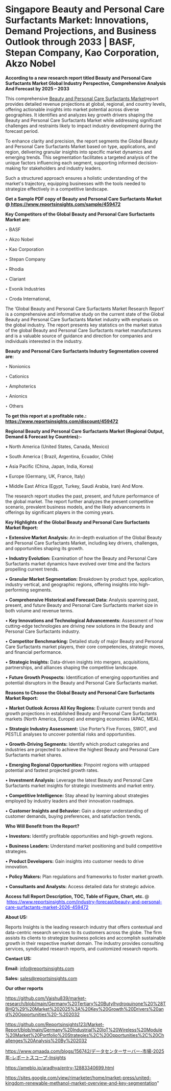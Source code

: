 # Singapore Beauty and Personal Care Surfactants Market: Innovations, Demand Projections, and Business Outlook through 2033 | BASF, Stepan Company, Kao Corporation, Akzo Nobel

<strong>According to a new research report titled Beauty and Personal Care Surfactants Market Global Industry Perspective, Comprehensive Analysis And Forecast by 2025 – 2033</strong>

This comprehensive <a href=https://www.reportsinsights.com/sample/459472>Beauty and Personal Care Surfactants Market</a>report provides detailed revenue projections at global, regional, and country levels, offering actionable insights into market potential across diverse geographies. It identifies and analyzes key growth drivers shaping the Beauty and Personal Care Surfactants Market while addressing significant challenges and restraints likely to impact industry development during the forecast period.

To enhance clarity and precision, the report segments the Global Beauty and Personal Care Surfactants Market based on type, applications, and region, delivering granular insights into specific market dynamics and emerging trends. This segmentation facilitates a targeted analysis of the unique factors influencing each segment, supporting informed decision-making for stakeholders and industry leaders.

Such a structured approach ensures a holistic understanding of the market's trajectory, equipping businesses with the tools needed to strategize effectively in a competitive landscape.

<strong>Get a Sample PDF copy of Beauty and Personal Care Surfactants Market </strong><strong>@<a href=https://www.reportsinsights.com/sample/459472 style=color:#0000ff;> https://www.reportsinsights.com/sample/459472</a></strong></font>

<strong>Key Competitors of the Global Beauty and Personal Care Surfactants Market are:</strong>

‣ BASF

‣ Akzo Nobel

‣ Kao Corporation

‣ Stepan Company

‣ Rhodia

‣ Clariant

‣ Evonik Industries

‣ Croda International,

The ‘Global Beauty and Personal Care Surfactants Market Research Report’ is a comprehensive and informative study on the current state of the Global Beauty and Personal Care Surfactants Market industry with emphasis on the global industry. The report presents key statistics on the market status of the global Beauty and Personal Care Surfactants market manufacturers and is a valuable source of guidance and direction for companies and individuals interested in the industry.

<strong>Beauty and Personal Care Surfactants Industry Segmentation covered are:</strong>

‣ Nonionics

‣ Cationics

‣ Amphoterics

‣ Anionics

‣ Others

<strong>To get this report at a profitable rate.: <a href=https://www.reportsinsights.com/discount/459472 style=color:#0000ff;>https://www.reportsinsights.com/discount/459472</a></strong></font>

<strong>Regional Beauty and Personal Care Surfactants Market (Regional Output, Demand &amp; Forecast by Countries):-</strong>

• North America (United States, Canada, Mexico)

• South America ( Brazil, Argentina, Ecuador, Chile)

• Asia Pacific (China, Japan, India, Korea)

• Europe (Germany, UK, France, Italy)

• Middle East Africa (Egypt, Turkey, Saudi Arabia, Iran) And More.

The research report studies the past, present, and future performance of the global market. The report further analyzes the present competitive scenario, prevalent business models, and the likely advancements in offerings by significant players in the coming years.

<strong>Key Highlights of the Global Beauty and Personal Care Surfactants Market Report:</strong>

• <strong>Extensive Market Analysis:</strong> An in-depth evaluation of the Global Beauty and Personal Care Surfactants Market, including key drivers, challenges, and opportunities shaping its growth.

• <strong>Industry Evolution:</strong> Examination of how the Beauty and Personal Care Surfactants market dynamics have evolved over time and the factors propelling current trends.

• <strong>Granular Market Segmentation:</strong> Breakdown by product type, application, industry vertical, and geographic regions, offering insights into high-performing segments.

• <strong>Comprehensive Historical and Forecast Data:</strong> Analysis spanning past, present, and future Beauty and Personal Care Surfactants market size in both volume and revenue terms.

• <strong>Key Innovations and Technological Advancements:</strong> Assessment of how cutting-edge technologies are driving new solutions in the Beauty and Personal Care Surfactants industry.

• <strong>Competitor Benchmarking:</strong> Detailed study of major Beauty and Personal Care Surfactants market players, their core competencies, strategic moves, and financial performance.

• <strong>Strategic Insights:</strong> Data-driven insights into mergers, acquisitions, partnerships, and alliances shaping the competitive landscape.

• <strong>Future Growth Prospects:</strong> Identification of emerging opportunities and potential disruptors in the Beauty and Personal Care Surfactants market.

<strong>Reasons to Choose the Global Beauty and Personal Care Surfactants Market Report:</strong>

• <strong>Market Outlook Across All Key Regions:</strong> Evaluate current trends and growth projections in established Beauty and Personal Care Surfactants markets (North America, Europe) and emerging economies (APAC, MEA).

• <strong>Strategic Industry Assessment:</strong> Use Porter’s Five Forces, SWOT, and PESTLE analyses to uncover potential risks and opportunities.

• <strong>Growth-Driving Segments:</strong> Identify which product categories and industries are projected to achieve the highest Beauty and Personal Care Surfactants market shares.

• <strong>Emerging Regional Opportunities:</strong> Pinpoint regions with untapped potential and fastest projected growth rates.

• <strong>Investment Analysis:</strong> Leverage the latest Beauty and Personal Care Surfactants market insights for strategic investments and market entry.

• <strong>Competitive Intelligence:</strong> Stay ahead by learning about strategies employed by industry leaders and their innovation roadmaps.

• <strong>Customer Insights and Behavior:</strong> Gain a deeper understanding of customer demands, buying preferences, and satisfaction trends.

<strong>Who Will Benefit from the Report?</strong>

• <strong>Investors:</strong> Identify profitable opportunities and high-growth regions.

• <strong>Business Leaders:</strong> Understand market positioning and build competitive strategies.

• <strong>Product Developers:</strong> Gain insights into customer needs to drive innovation.

• <strong>Policy Makers:</strong> Plan regulations and frameworks to foster market growth.

• <strong>Consultants and Analysts:</strong> Access detailed data for strategic advice.
</ul>
<strong>Access full Report Description, TOC, Table of Figure, Chart, etc. </strong>@  <a href=https://www.reportsinsights.com/industry-forecast/beauty-and-personal-care-surfactants-market-2026-459472 style=color:#0000ff;>https://www.reportsinsights.com/industry-forecast/beauty-and-personal-care-surfactants-market-2026-459472</a></font>

<strong><strong>About US</strong>:</strong>

Reports Insights is the leading research industry that offers contextual and data-centric research services to its customers across the globe. The firm assists its clients to strategize business policies and accomplish sustainable growth in their respective market domain. The industry provides consulting services, syndicated research reports, and customized research reports.

<strong>Contact US:</strong>

<p class=""""><b>Email:</b> <a href=mailto:info@reportsinsights.com>info@reportsinsights.com</a></p>
<p class=""""><b>Sales:</b> <a href=mailto:sales@reportsinsights.com>sales@reportsinsights.com</a></p>

<strong>Our other reports</strong>

<a href=https://github.com/Vaishu839/market-research/blob/main/Germany%20Tertiary%20Butylhydroquinone%20%28TBHQ%29%20Market%202025%3A%20Key%20Growth%20Drivers%20and%20Opportunities%20-%202032>https://github.com/Vaishu839/market-research/blob/main/Germany%20Tertiary%20Butylhydroquinone%20%28TBHQ%29%20Market%202025%3A%20Key%20Growth%20Drivers%20and%20Opportunities%20-%202032</a>

<a href=https://github.com/Reportsinsights123/Market-Report/blob/main/Germany%20Industrial%20IoT%20Wireless%20Module%20Market%20Portfolio%20Strategies%2C%20Opportunities%2C%20Challenges%20Analysis%20By%202032>https://github.com/Reportsinsights123/Market-Report/blob/main/Germany%20Industrial%20IoT%20Wireless%20Module%20Market%20Portfolio%20Strategies%2C%20Opportunities%2C%20Challenges%20Analysis%20By%202032</a>

<a href=https://www.omaada.com/blogs/156742/データセンターサーバー-市場-2025年-レポートスコープ-Insights>https://www.omaada.com/blogs/156742/データセンターサーバー-市場-2025年-レポートスコープ-Insights</a>

<a href=https://ameblo.jp/aradhya/entry-12883340699.html>https://ameblo.jp/aradhya/entry-12883340699.html</a>

<a href=https://sites.google.com/view/rimarketer/home/market-press/united-kingdom-renewable-methanol-market-overview-and-key-segmentation>https://sites.google.com/view/rimarketer/home/market-press/united-kingdom-renewable-methanol-market-overview-and-key-segmentation</a>"
